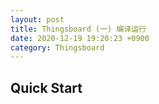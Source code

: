 ```yaml
---
layout: post
title: Thingsboard (一) 编译运行
date: 2020-12-19 19:20:23 +0900
category: Thingsboard
---
```

## Quick Start

<!--stackedit_data:
eyJoaXN0b3J5IjpbMjA4NzM0NzA4OSwxMzczMjI5MDYwXX0=
-->